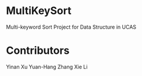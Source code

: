 # MultiKeySort
Multi-keyword Sort Project for Data Structure in UCAS

# Contributors
Yinan Xu
Yuan-Hang Zhang
Xie Li

